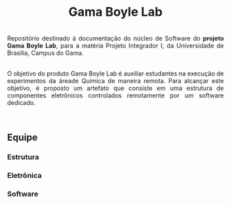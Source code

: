 # <center> Gama Boyle Lab

<br>

<div align="justify">Repositório destinado à documentação do núcleo de Software do <b>projeto Gama Boyle Lab</b>, para a matéria Projeto Integrador I, da Universidade de Brasília, Campus do Gama.
<br><br>

O objetivo do produto Gama Boyle Lab é auxiliar estudantes na execução de experimentos da áreade Química de maneira remota. Para alcançar este objetivo, é proposto um artefato que consiste em uma estrutura de componentes eletrônicos controlados remotamente por um software dedicado.

<br></div>

## Equipe

### Estrutura

### Eletrônica

### Software
